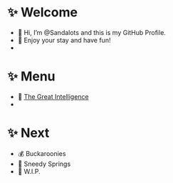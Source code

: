 # ✨ Welcome
- 👋 Hi, I’m @Sandalots and this is my GitHub Profile.
- 🍹 Enjoy your stay and have fun!
- 
# ✨ Menu
- 🧑‍ [The Great Intelligence](https://www.sandymacdonald.co.uk)
- 
# ✨ Next
- 💰 Buckaroonies
- 🌴 Sneedy Springs
- 🔨 W.I.P.
<!---
Sandalots/Sandalots is a ✨ special ✨ repository because its `README.md` (this file) appears on your GitHub profile.
You can click the Preview link to take a look at your changes.
--->
